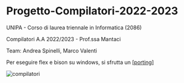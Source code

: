# Progetto-Compilatori-2022-2023
UNIPA - Corso di laurea triennale in Informatica (2086)

Compilatori A.A 2022/2023 - Prof.ssa Mantaci

Team: Andrea Spinelli, Marco Valenti

Per eseguire flex e bison su windows, si sfrutta un [[porting]](https://github.com/lexxmark/winflexbison)

![compilatori](https://github.com/ArgonautAstra/Progetto-Compilatori-2023/assets/78497325/3d8f5af9-470e-4a0a-9b39-d7e8757fd7c0)
